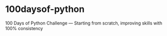 # 100daysof-python
100 Days of Python Challenge — Starting from scratch, improving skills with 100% consistency 
